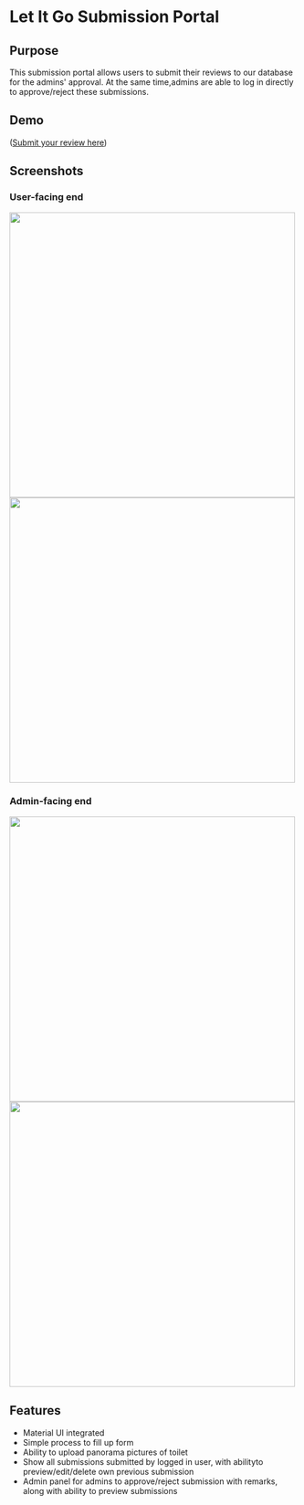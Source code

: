 # Let It Go Submission Portal




## Purpose
This submission portal allows users to submit their reviews to our database for the admins' approval. At the same time,admins are able to log in directly to approve/reject these submissions.


## Demo
([Submit your review here](https://github.com/nelsontky/let-it-go-submission/blob/master/README.md))

## Screenshots
### User-facing end

<img src = "https://imgur.com/Qw6KVIo.png" width = "500"/>
<img src = "https://imgur.com/LUhlmCd.png" width = "500"/>

### Admin-facing end

<img src = "https://imgur.com/RkJeUxQ.png" width = "500"/>
<img src = "https://imgur.com/BEKTDUS.png" width = "500"/>

## Features

* Material UI integrated
* Simple process to fill up form
* Ability to upload panorama pictures of toilet
* Show all submissions submitted by logged in user, with abilityto preview/edit/delete own previous submission
* Admin panel for admins to approve/reject submission with remarks, along with ability to preview submissions

